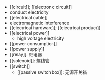 - [[circuit]]; [[electronic circuit]]
- conduct electricity
- [[electrical cable]]
- electromagnetic interference
- [[electrical hardware]]; [[electrical product]]
- [[electrical power]]
    - high voltage electricity
- [[power consumption]]
- [[power supply]]
- [[relay]]: 继电器
- [[solenoid]]: 螺线管
- [[switch]]
    - [[passive switch box]]: 无源开关箱
